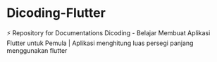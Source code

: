 # Dicoding-Flutter
⚡ Repository for Documentations Dicoding - Belajar Membuat Aplikasi Flutter untuk Pemula | Aplikasi menghitung luas persegi panjang menggunakan flutter
